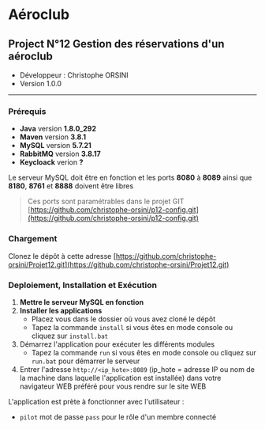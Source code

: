 ﻿# Aéroclub

## Project N°12 Gestion des réservations d'un aéroclub

* Développeur : Christophe ORSINI
* Version 1.0.0

---
### Prérequis
- **Java** version **1.8.0_292**
- **Maven** version **3.8.1**
- **MySQL** version **5.7.21**
- **RabbitMQ** version **3.8.17**
- **Keycloack** verion **?**
 
Le serveur MySQL doit être en fonction et les ports **8080** à **8089** ainsi que **8180**, **8761** et **8888** doivent être libres
> Ces ports sont paramétrables dans le projet GIT [https://github.com/christophe-orsini/p12-config.git](https://github.com/christophe-orsini/p12-config.git)

### Chargement
Clonez le dépôt à cette adresse [https://github.com/christophe-orsini/Projet12.git](https://github.com/christophe-orsini/Projet12.git)

### Deploiement, Installation et Exécution
1. **Mettre le serveur MySQL en fonction**  
2. **Installer les applications**  
    - Placez vous dans le dossier où vous avez cloné le dépôt  
    - Tapez la commande `install` si vous êtes en mode console ou cliquez sur `install.bat`
3. Démarrez l'application pour exécuter les différents modules 
    - Tapez la commande `run` si vous êtes en mode console ou cliquez sur `run.bat` pour démarrer le serveur  
6. Entrer l'adresse `http://<ip_hote>:8089` (ip_hote = adresse IP ou nom de la machine dans laquelle l'application est installée) dans votre navigateur WEB préféré pour vous rendre sur le site WEB  

L'application est prète à fonctionner avec l'utilisateur :
- `pilot` mot de passe `pass` pour le rôle d'un membre connecté